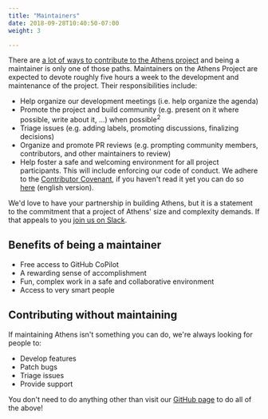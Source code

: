 ```yaml
---
title: "Maintainers"
date: 2018-09-28T10:40:50-07:00
weight: 3

---
```


There are [a lot of ways to contribute to the Athens project](./participating) and being a maintainer is only one of those paths. Maintainers on the Athens Project are expected to
devote roughly five hours a week to the development and maintenance of the project. Their responsibilities include:

- Help organize our development meetings (i.e. help organize the agenda)
- Promote the project and build community (e.g. present on it where possible,
write about it, ...) when possible<sup>2</sup>
- Triage issues (e.g. adding labels, promoting discussions, finalizing
decisions)
- Organize and promote PR reviews (e.g. prompting community members,
contributors, and other maintainers to review)
- Help foster a safe and welcoming environment for all project participants.
This will include enforcing our code of conduct. We adhere to the [Contributor
Covenant](https://www.contributor-covenant.org), if you haven't read it yet you can do so [here](https://www.contributor-covenant.org/version/1/4/code-of-conduct) (english version).

We'd love to have your partnership in building Athens, but it is a statement to the commitment that a project of Athens' size and
complexity demands. If that appeals to you [join us on Slack](https://gophers.slack.com/archives/C9LRAQN8N).

## Benefits of being a maintainer

- Free access to GitHub CoPilot
- A rewarding sense of accomplishment
- Fun, complex work in a safe and collaborative environment
- Access to very smart people



## Contributing without maintaining

If maintaining Athens isn't something you can do, we're always looking for people to:
- Develop features
- Patch bugs
- Triage issues
- Provide support

You don't need to do anything other than visit our [GitHub page](https://github.com/gomods/athens) to do all of the above!
